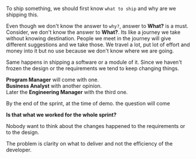 <!--


---
 'Opinion : On Delivery'
date: 2018-12-13 00:05:00 IST
updated: 2018-12-13 00:05:00 IST
categories: opinion
tags: standup
---

-->
<!DOCTYPE html>
<html>

<head>
  <title>basic-git-workflow</title>
  <meta charset="utf-8">
  <meta name="viewport" content="width=device-width, initial-scale=1.0">


  <link rel="stylesheet" href="./css/bootstrap.css">
  <link rel="stylesheet" href="./css/bootstrap.grid.css">
  <link rel="stylesheet" href="./css/bootstrap.min.css">
  <link rel="stylesheet" href="./css/bootstrap-reboot.min.css">
  <link rel="stylesheet" href="./css/bootstrap.css.map">
  <link rel="stylesheet" href="./css/blog-home.css">
  <link rel="stylesheet" href="./css/prism.css">
  <script async defer src="./css/prism.js"></script>
</head>
<!--------------------------------------------------------------------------------------------------->
<!--------------------------------------------------------------------------------------------------->
<!--------------------------------------------------------------------------------------------------->
<!--------------------------------------------------------------------------------------------------->
<!--------------------------------------------------------------------------------------------------->




<body>


To ship something, we should first know `what to ship` and why are we shipping this.

Even though we don't know the answer to `why?`, answer to **What?** is a must.    
Consider, we don't know the answer to **What?**. Its like a journey we take without knowing destination.
People we meet in the journey will give different suggestions and we take those.
We travel a lot, put lot of effort and money into it but no use because we don't know where we are going.

Same happens in shipping a software or a module of it. 
Since we haven't frozen the design or the requirements we tend to keep changing things.

**Program Manager** will come with one.  
**Business Analyst** with another opinion.  
Later the **Engineering Manager** with the third one.  

By the end of the sprint, at the time of demo. the question will come

**Is that what we worked for the whole sprint?** 

Nobody want to think about the changes happened to the requirements or to the design.

The problem is clarity on what to deliver and not the efficiency of the developer.
